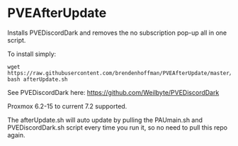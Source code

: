 # PVEAfterUpdate
Installs PVEDiscordDark and removes the no subscription pop-up all in one script.

To install simply:
```
wget https://raw.githubusercontent.com/brendenhoffman/PVEAfterUpdate/master/afterUpdate.sh
bash afterUpdate.sh
```

See PVEDiscordDark here: https://github.com/Weilbyte/PVEDiscordDark

Proxmox 6.2-15 to current 7.2 supported.

The afterUpdate.sh will auto update by pulling the PAUmain.sh and PVEDiscordDark.sh script every time you run it, so no need to pull this repo again.
